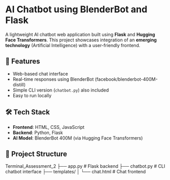 # AI Chatbot using BlenderBot and Flask

A lightweight AI chatbot web application built using **Flask** and **Hugging Face Transformers**. This project showcases integration of an **emerging technology** (Artificial Intelligence) with a user-friendly frontend.

## 🚀 Features

- Web-based chat interface
- Real-time responses using BlenderBot (facebook/blenderbot-400M-distill)
- Simple CLI version (`chatbot.py`) also included
- Easy to run locally

## 🛠️ Tech Stack

- **Frontend**: HTML, CSS, JavaScript
- **Backend**: Python, Flask
- **AI Model**: BlenderBot 400M (via Hugging Face Transformers)

## 📁 Project Structure
Terminal_Assessment_2
├── app.py # Flask backend
├── chatbot.py # CLI chatbot interface
├── templates/
│ └── chat.html # Chat frontend
